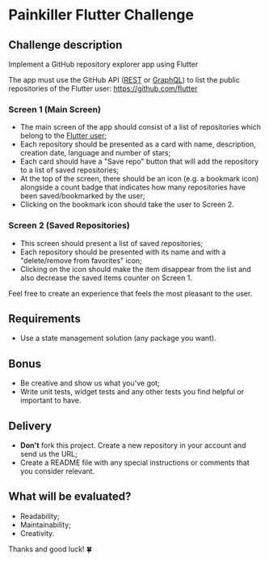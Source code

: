 # Painkiller Flutter Challenge

## Challenge description

Implement a GitHub repository explorer app using Flutter

The app must use the GitHub API ([REST](https://docs.github.com/en/rest) or [GraphQL](https://docs.github.com/en/graphql)) to list the public repositories of the Flutter user: https://github.com/flutter

### Screen 1 (Main Screen)

- The main screen of the app should consist of a list of repositories which belong to the [Flutter user](https://github.com/flutter);
- Each repository should be presented as a card with name, description, creation date, language and number of stars;
- Each card should have a "Save repo" button that will add the repository to a list of saved repositories;
- At the top of the screen, there should be an icon (e.g. a bookmark icon) alongside a count badge that indicates how many repositories have been saved/bookmarked by the user;
- Clicking on the bookmark icon should take the user to Screen 2.

### Screen 2 (Saved Repositories)
- This screen should present a list of saved repositories;
- Each repository should be presented with its name and with a "delete/remove from favorites" icon;
- Clicking on the icon should make the item disappear from the list and also decrease the saved items counter on Screen 1.

Feel free to create an experience that feels the most pleasant to the user.

## Requirements

- Use a state management solution (any package you want).

## Bonus

- Be creative and show us what you've got;
- Write unit tests, widget tests and any other tests you find helpful or important to have.

## Delivery

- **Don't** fork this project. Create a new repository in your account and send us the URL;
- Create a README file with any special instructions or comments that you consider relevant.

## What will be evaluated?

- Readability;
- Maintainability;
- Creativity.

Thanks and good luck! 🍀
